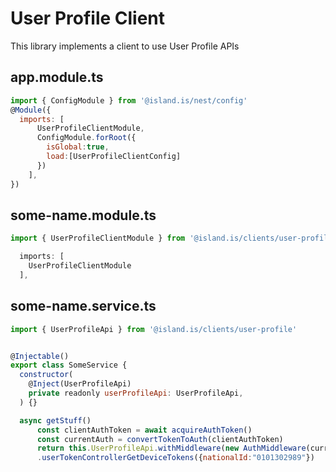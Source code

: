 # User Profile Client

This library implements a client to use User Profile APIs

## app.module.ts

```js
import { ConfigModule } from '@island.is/nest/config'
@Module({
  imports: [
      UserProfileClientModule,
      ConfigModule.forRoot({
        isGlobal:true,
        load:[UserProfileClientConfig]
      })
    ],
})
```

## some-name.module.ts

```js
import { UserProfileClientModule } from '@island.is/clients/user-profile'

  imports: [
    UserProfileClientModule
  ],
```

## some-name.service.ts

```js
import { UserProfileApi } from '@island.is/clients/user-profile'


@Injectable()
export class SomeService {
  constructor(
    @Inject(UserProfileApi)
    private readonly userProfileApi: UserProfileApi,
  ) {}

  async getStuff()
      const clientAuthToken = await acquireAuthToken()
      const currentAuth = convertTokenToAuth(clientAuthToken)
      return this.UserProfileApi.withMiddleware(new AuthMiddleware(currentAuth))
      .userTokenControllerGetDeviceTokens({nationalId:"0101302989"})
```
